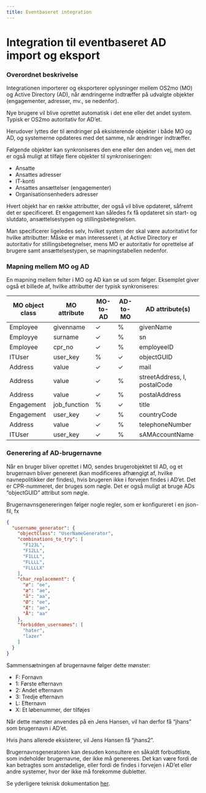```yaml
---
title: Eventbaseret integration
---
```


# Integration til eventbaseret AD import og eksport

### Overordnet beskrivelse

Integrationen importerer og eksporterer oplysninger mellem OS2mo (MO) og Active Directory (AD), når ændringerne
indtræffer på udvalgte objekter (engagementer, adresser, mv., se nedenfor).

Nye brugere vil blive oprettet automatisk i det ene eller det andet system. Typisk er OS2mo autoritativ for AD’et.

Herudover lyttes der til ændringer på eksisterende objekter i både MO og AD, og systemerne opdateres med det samme, når
ændringer indtræffer.

Følgende objekter kan synkroniseres den ene eller den anden vej, men det er også muligt at tilføje flere objekter til
synkroniseringen:

- Ansatte
- Ansattes adresser
- IT-konti
- Ansattes ansættelser (engagementer)
- Organisationsenheders adresser

Hvert objekt har en række attributter, der også vil blive opdateret, såfremt det er specificeret. Et engagement kan
således fx få opdateret sin start- og slutdato, ansættelsestypen og stillingsbetegnelsen.

Man specificerer ligeledes selv, hvilket system der skal være autoritativt for hvilke attributter: Måske er man
interesseret i, at Active Directory er autoritativ for stillingsbetegnelser, mens MO er autoritativ for oprettelse af
brugere samt ansættelsestypen, se mapningstabellen nedenfor.

### Mapning mellem MO og AD

En mapning mellem felter i MO og AD kan se ud som følger. Eksemplet giver også et billede af, hvilke attributter der
typisk synkroniseres:

| MO object class | MO attribute | MO-to-AD | AD-to-MO | AD attribute(s)              |
|-----------------|--------------|----------|----------|------------------------------|
| Employee        | givenname    | ✓        | %        | givenName                    |
| Employye        | surname      | ✓        | %        | sn                           |
| Employee        | cpr_no       | ✓        | %        | employeeID                   |
| ITUser          | user_key     | %        | ✓        | objectGUID                   |
| Address         | value        | ✓        | ✓        | mail                         |
| Address         | value        | ✓        | %        | streetAddress, l, postalCode |
| Address         | value        | ✓        | %        | postalAddress                |
| Engagement      | job_function | %        | ✓        | title                        |
| Engagement      | user_key     | ✓        | %        | countryCode                  |
| Address         | value        | ✓        | %        | telephoneNumber              |
| ITUser          | user_key     | ✓        | %        | sAMAccountName               |

### Generering af AD-brugernavne

Når en bruger bliver oprettet i MO, sendes brugerobjektet til AD, og et brugernavn bliver genereret (kan modificeres
afhængigt af, hvilke navnepolitikker der findes), hvis brugeren ikke i forvejen findes i AD’et. Det er CPR-nummeret, der
bruges som nøgle. Det er også muligt at bruge ADs “objectGUID” attribut som nøgle.

Brugernavnsgenereringen følger nogle regler, som er konfigureret i en json-fil, fx

```json
{
  "username_generator": {
    "objectClass": "UserNameGenerator",
    "combinations_to_try": [
      "F123L",
      "F12LL",
      "F1LLL",
      "FLLLL",
      "FLLLLX"
    ],
    "char_replacement": {
      "ø": "oe",
      "æ": "ae",
      "å": "aa",
      "Ø": "oe",
      "Æ": "ae",
      "Å": "aa"
    },
    "forbidden_usernames": [
      "hater",
      "lazer"
    ]
  }
}
```

Sammensætningen af brugernavne følger dette mønster:

- F: Fornavn
- 1: Første efternavn
- 2: Andet efternavn
- 3: Tredje efternavn
- L: Efternavn
- X: Et løbenummer, der tilføjes

Når dette mønster anvendes på en Jens Hansen, vil han derfor få “jhans” som brugernavn i AD’et.

Hvis jhans allerede eksisterer, vil Jens Hansen få “jhans2”.

Brugernavnsgeneratoren kan desuden konsultere en såkaldt forbudtliste, som indeholder brugernavne, der ikke må
genereres. Det kan være fordi de kan betragtes som anstødelige, eller fordi de findes i forvejen i AD’et eller andre
systemer, hvor der ikke må forekomme dubletter.

Se yderligere teknisk dokumentation [her](https://github.com/magenta-aps/os2mo-ldap-import-export).
